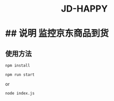 <h1 align="center">JD-HAPPY<h1>
## 说明
监控京东商品到货

## 使用方法

```bash
npm install
```

```
npm run start
```

or

```
node index.js
```